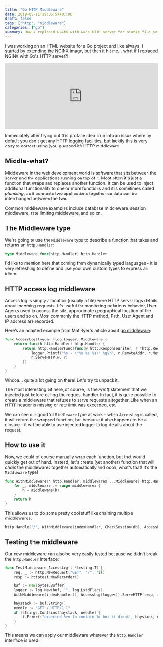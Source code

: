 ```yaml
---
title: "Go HTTP Middleware"
date: 2019-08-11T19:06:57+01:00
draft: false
tags: ["http", "middleware"]
categories: ["go"]
summary: How I replaced NGINX with Go's HTTP server for static file serving and then equipped it with access log middleware that writes details about incoming requests to the log.
---
```


I was working on an HTML website for a Go project and like always, I started by extending the NGINX image, but then it hit me... what if I replaced NGINX with Go's HTTP server?!

<div style="width:100%;height:0;padding-bottom:43%;position:relative;"><iframe src="https://giphy.com/embed/idKeY3nvmdIsM" width="100%" height="100%" style="position:absolute" frameBorder="0" class="giphy-embed" allowFullScreen></iframe></div>

Immediately after trying out this profane idea I run into an issue where by default you don't get any HTTP logging facilities, but luckily this is very easy to correct using (you guessed it!) HTTP middleware.

## Middle-what?

Middleware in the web development world is software that sits between the server and the applications running on top of it. Most often it's just a function that wraps and replaces another function. It can be used to inject additional functionality to one or more functions and it is sometimes called _plumbing_, as it connects two applications together so data can be interchanged between the two.

Common middleware examples include database middleware, session middleware, rate limiting middleware, and so on.

## The Middleware type

We're going to use the `Middleware` type to describe a function that takes and returns an `http.Handler`:

```go
type Middleware func(http.Handler) http.Handler
```

I'd like to mention here that coming from dynamically typed languages - it is very refreshing to define and use your own custom types to express an idiom.

## HTTP access log middleware

Access log is simply a location (usually a file) were HTTP server logs details about incoming requests. It's useful for monitoring nefarious behavior, User Agents used to access the site, approximate geographical location of the users and so on. Most commonly the HTTP method, Path, User Agent and IP address are recorded.

Here's an adapted example from Mat Ryer's article about [go middleware](https://medium.com/@matryer/writing-middleware-in-golang-and-how-go-makes-it-so-much-fun-4375c1246e81):

```go
func AccessLog(logger *log.Logger) Middleware {
    return func(h http.Handler) http.Handler {
        return http.HandlerFunc(func(w http.ResponseWriter, r *http.Request) {
            logger.Printf("%s - \"%s %s %s\" %q\n", r.RemoteAddr, r.Method, r.URL.Path, r.Proto, r.UserAgent())
            h.ServeHTTP(w, r)
        })
    }
}
```

Whooa... quite a lot going on there! Let's try to unpack it.

The most interesting bit here, of course, is the _Printf_ statement that we injected just before calling the request handler. In fact, it is quite possible to create a middleware that refuses to serve requests altogether. Like when an HTTP header is missing or rate limit was exceeded, etc.

We can see our good 'ol `Middleware` type at work - when `AccessLog` is called, it will return the wrapped function, but because it also happens to be a closure - it will be able to use injected logger to log details about the request.

## How to use it

Now, we could of course manually wrap each function, but that would quickly get out of hand. Instead, let's create (yet another) function that will _chain_ the middlewares together automatically and oooh, what's that! It's the `Middleware` type!

```go
func WithMiddleware(h http.Handler, middlewares ...Middleware) http.Handler {
    for _, middleware := range middlewares {
        h = middleware(h)
    }
    return h
}
```

This allows us to do some pretty cool stuff like chaining multiple middlewares:

```go
http.Handle("/", WithMiddleware(indexHandler, CheckSession(db), AccessLog(logger)))
```

## Testing the middleware

Our new middleware can also be very easily tested because we didn’t break the `http.Handler` interface:

```go
func TestMiddleware_AccessLog(t *testing.T) {
    req, _ := http.NewRequest("GET", "/", nil)
    resp := httptest.NewRecorder()

    buf := new(bytes.Buffer)
    logger := log.New(buf, "", log.LstdFlags)
    WithMiddleware(indexHandler(), AccessLog(logger)).ServeHTTP(resp, req)

    haystack := buf.String()
    needle := "GET / HTTP/1.1"
    if !strings.Contains(haystack, needle) {
        t.Errorf("expected %+v to contain %q but it didnt", haystack, needle)
    }
}
```

This means we can apply our middleware wherever the `http.Handler` interface is used!
